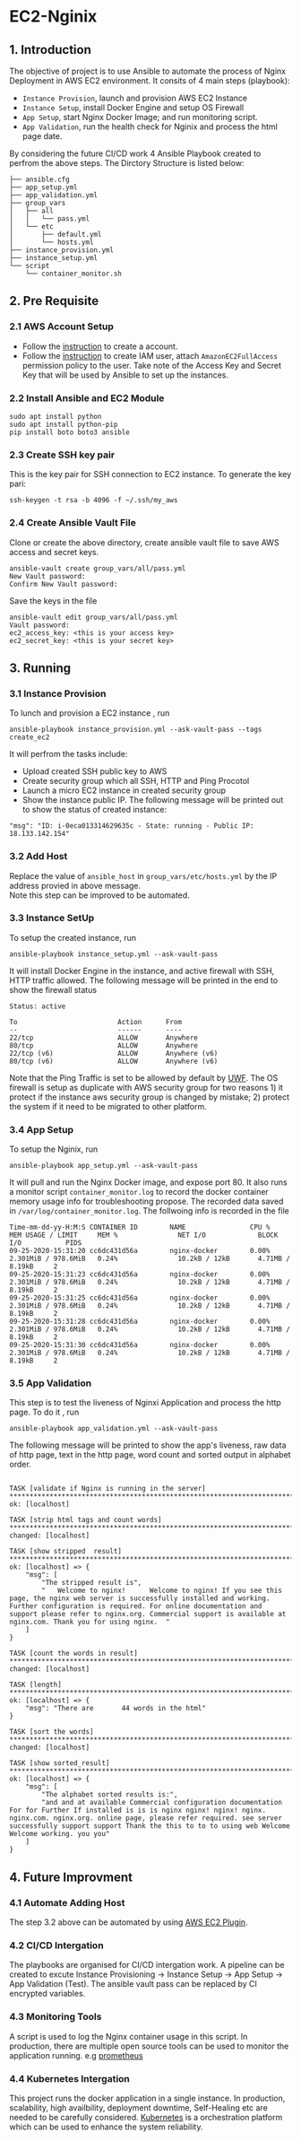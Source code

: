 # EC2-Nginix

## 1. Introduction 
The objective of project is to use Ansible to automate the process of Nginx Deployment in AWS EC2 environment. It consits of 4 main steps (playbook):
- `Instance Provision`, launch and provision AWS EC2 Instance
- `Instance Setup`, install Docker Engine and setup OS Firewall 
- `App Setup`, start Nginx Docker Image; and run monitoring script. 
- `App Validation`, run the health check for Nginix and process the html page date. 

By considering the future CI/CD work 4 Ansible Playbook created to perfrom the above steps. The Dirctory Structure is listed below:
```
├── ansible.cfg
├── app_setup.yml
├── app_validation.yml
├── group_vars
│   ├── all
│   │   └── pass.yml
│   └── etc
│       ├── default.yml
│       └── hosts.yml
├── instance_provision.yml
├── instance_setup.yml
└── script
    └── container_monitor.sh
```

## 2. Pre Requisite
### 2.1 AWS Account Setup 
 * Follow the [instruction](https://aws.amazon.com/premiumsupport/knowledge-center/create-and-activate-aws-account/) to create a account. 
 * Follow the [instruction](https://docs.aws.amazon.com/IAM/latest/UserGuide/id_users_create.html#id_users_create_console) to create IAM user, attach `AmazonEC2FullAccess` permission policy to the user. Take note of the Access Key and Secret Key that will be used by Ansible to set up the instances.
 ### 2.2 Install Ansible and EC2 Module 
 ```
sudo apt install python
sudo apt install python-pip
pip install boto boto3 ansible
```
### 2.3 Create SSH key pair 
This is the key pair for SSH connection to EC2 instance. To generate the key pari:
```
ssh-keygen -t rsa -b 4096 -f ~/.ssh/my_aws
```
### 2.4 Create Ansible Vault File 
Clone or create the above directory, create ansible vault file to save AWS access and secret keys.
```
ansible-vault create group_vars/all/pass.yml
New Vault password:
Confirm New Vault password:
```
Save the keys in the file 
```
ansible-vault edit group_vars/all/pass.yml 
Vault password:
ec2_access_key: <this is your access key>                                      
ec2_secret_key: <this is your secret key>
```

## 3. Running 

### 3.1 Instance Provision 
To lunch and provision a EC2 instance , run
```
ansible-playbook instance_provision.yml --ask-vault-pass --tags create_ec2
```
It will perfrom the tasks include: 
* Upload created SSH public key to AWS 
* Create security group which all SSH, HTTP and Ping Procotol 
* Launch a micro EC2 instance in created security group
* Show the instance public IP. 
The following message will be printed out to show the status of created instance: 
```
"msg": "ID: i-0eca013314629635c - State: running - Public IP: 18.133.142.154"
```
### 3.2 Add Host
Replace the value of `ansible_host` in `group_vars/etc/hosts.yml` by the IP address provied in above message.  
Note this step can be improved to be automated. 


### 3.3 Instance SetUp 
To setup the created instance, run
```
ansible-playbook instance_setup.yml --ask-vault-pass
```
It will install Docker Engine in the instance, and active firewall with SSH, HTTP traffic allowed.  The following message will be printed in the end to show the firewall status 
```
Status: active

To                         Action      From
--                         ------      ----
22/tcp                     ALLOW       Anywhere
80/tcp                     ALLOW       Anywhere
22/tcp (v6)                ALLOW       Anywhere (v6)
80/tcp (v6)                ALLOW       Anywhere (v6)
```
Note that the Ping Traffic is set to be allowed by default by [UWF](https://help.ubuntu.com/community/UFW). The OS firewall is setup as duplicate with AWS security group for two reasons 1) it protect if the instance aws security group is changed by mistake; 2) protect the system if it need to be migrated to other platform.

### 3.4 App Setup 
To setup the Nginix, run 

```
ansible-playbook app_setup.yml --ask-vault-pass
```
It will pull and run the Nginx Docker image, and expose port 80.  It also runs a monitor script `container_monitor.log` to record the docker container memory usage info for troubleshooting propose. The recorded data saved in `/var/log/container_monitor.log`. The follwoing info is recorded in the file 
```
Time-mm-dd-yy-H:M:S CONTAINER ID        NAME                CPU %               MEM USAGE / LIMIT     MEM %               NET I/O             BLOCK I/O           PIDS
09-25-2020-15:31:20 cc6dc431d56a        nginx-docker        0.00%               2.301MiB / 978.6MiB   0.24%               10.2kB / 12kB       4.71MB / 8.19kB     2
09-25-2020-15:31:23 cc6dc431d56a        nginx-docker        0.00%               2.301MiB / 978.6MiB   0.24%               10.2kB / 12kB       4.71MB / 8.19kB     2
09-25-2020-15:31:25 cc6dc431d56a        nginx-docker        0.00%               2.301MiB / 978.6MiB   0.24%               10.2kB / 12kB       4.71MB / 8.19kB     2
09-25-2020-15:31:28 cc6dc431d56a        nginx-docker        0.00%               2.301MiB / 978.6MiB   0.24%               10.2kB / 12kB       4.71MB / 8.19kB     2
09-25-2020-15:31:30 cc6dc431d56a        nginx-docker        0.00%               2.301MiB / 978.6MiB   0.24%               10.2kB / 12kB       4.71MB / 8.19kB     2
```
 
### 3.5 App Validation 
This step is to test the liveness of Nginxi Application and process the http page. To do it , run 
```
ansible-playbook app_validation.yml --ask-vault-pass
```
The following message will be printed to show the app's liveness, raw data of http page, text in the http page, word count and sorted output in alphabet order.
```

TASK [validate if Nginx is running in the server] ****************************************************************************************************************
ok: [localhost]

TASK [strip html tags and count words] ***************************************************************************************************************************
changed: [localhost]

TASK [show stripped  result] *************************************************************************************************************************************
ok: [localhost] => {
    "msg": [
        "The stripped result is",
        "   Welcome to nginx!      Welcome to nginx! If you see this page, the nginx web server is successfully installed and working. Further configuration is required. For online documentation and support please refer to nginx.org. Commercial support is available at nginx.com. Thank you for using nginx.  "
    ]
}

TASK [count the words in result] *********************************************************************************************************************************
changed: [localhost]

TASK [length] ****************************************************************************************************************************************************
ok: [localhost] => {
    "msg": "There are       44 words in the html"
}

TASK [sort the words] ********************************************************************************************************************************************
changed: [localhost]

TASK [show sorted_result] ****************************************************************************************************************************************
ok: [localhost] => {
    "msg": [
        "The alphabet sorted results is:",
        "and and at available Commercial configuration documentation For for Further If installed is is is nginx nginx! nginx! nginx. nginx.com. nginx.org. online page, please refer required. see server successfully support support Thank the this to to to using web Welcome Welcome working. you you"
    ]
}
```

## 4. Future Improvment 
### 4.1 Automate Adding Host 
The step 3.2 above can be automated by using [AWS EC2 Plugin](https://docs.ansible.com/ansible/latest/collections/amazon/aws/aws_ec2_inventory.html). 
### 4.2 CI/CD Intergation 
The playbooks are organised for CI/CD intergation work. A pipeline can be created to excute Instance Provisioning -> Instance Setup -> App Setup -> App Validation (Test). The ansible vault pass can be replaced by CI encrypted variables. 
### 4.3 Monitoring Tools 
A script is used to log the Nginx container usage in this script. In production, there are multiple open source tools can be used to monitor the application running. e.g [prometheus](https://prometheus.io/) 
### 4.4 Kubernetes Intergation 
This project runs the docker application in a single instance. In production, scalability, high availbility, deployment downtime, Self-Healing etc are needed to be carefully considered. [Kubernetes](https://kubernetes.io/) is a orchestration platform which can be used to enhance the system reliability. 
